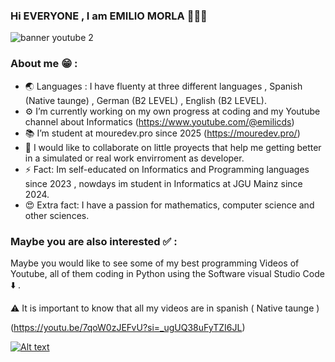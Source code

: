 ### Hi EVERYONE , I am EMILIO MORLA 👋👋​👋​

![banner youtube 2](https://github.com/user-attachments/assets/df04c81b-a7b3-4869-ae1f-9e9f4f5bc097)


### About me 😁 : 

- 🌏 Languages : I have fluenty at three different languages , Spanish (Native taunge) , German (B2 LEVEL) , English (B2 LEVEL).
- ⚙️ I’m currently working on my own progress at coding and my Youtube channel about Informatics (https://www.youtube.com/@emilicds)
- 📚 I’m student at mouredev.pro since 2025 (https://mouredev.pro/)
- 📱 I would like to collaborate on little proyects that help me getting better in a simulated or real work envirroment as developer. 
- ⚡ Fact: Im self-educated on Informatics and Programming languages since 2023 , nowdays im student in Informatics at JGU Mainz since 2024.
- 😍 Extra fact: I have a passion for mathematics, computer science and other sciences. 


### Maybe you are also interested ✅ : 

Maybe you would like to see some of my best programming Videos of Youtube, all of them coding in Python using the Software visual
Studio Code ⬇️ ​. 

⚠️​ It is important to know that all my videos are in spanish ( Native taunge ) 


(https://youtu.be/7qoW0zJEFvU?si=_ugUQ38uFyTZI6JL)



[![Alt text](https://img.youtube.com/vi/7qoW0zJEFvU?si=_ugUQ38uFyTZI6JL/0.jpg)](https://www.youtube.com/watch?v=3RFAX3CbSGA)
